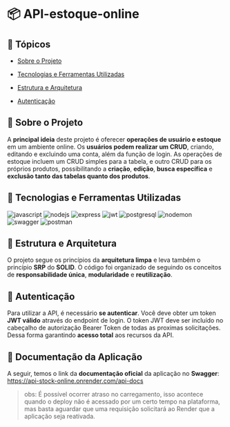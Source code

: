 # 📦 API-estoque-online

## 📢 Tópicos

- [Sobre o Projeto](#sobre-o-projeto)
  
- [Tecnologias e Ferramentas Utilizadas](#tecnologias-e-ferramentas-utilizadas)

- [Estrutura e Arquitetura](#estrutura-e-arquitetura)
  
- [Autenticação](#autenticacao)
  
## 📌 Sobre o Projeto
A **principal ideia** deste projeto é oferecer **operações de usuário e estoque** em um ambiente online. Os **usuários podem realizar um CRUD**, criando, editando e excluindo uma conta, além da função de login. As operações de estoque incluem um CRUD simples para a tabela, e outro CRUD para os próprios produtos, possibilitando a **criação**, **edição**, **busca específica** e **exclusão tanto das tabelas quanto dos produtos**.

## 🧰 Tecnologias e Ferramentas Utilizadas

<div>
 <img title='JavaScript' alt='javascript' src='https://img.shields.io/badge/JavaScript-323330?style=for-the-badge&logo=javascript&logoColor=F7DF1E' />
 <img title='Node JS' alt='nodejs' src='https://img.shields.io/badge/Node%20js-339933?style=for-the-badge&logo=nodedotjs&logoColor=white' />
 <img title='Express' alt='express' src='https://img.shields.io/badge/Express%20js-000000?style=for-the-badge&logo=express&logoColor=white' />
 <img title='JsonWebToken' alt='jwt' src='https://img.shields.io/badge/JWT-000000?style=for-the-badge&logo=JSON%20web%20tokens&logoColor=white' />
 <img title='PostgreSQL' alt='postgresql' src='https://img.shields.io/badge/PostgreSQL-316192?style=for-the-badge&logo=postgresql&logoColor=white' />
 <img title='Nodemon' alt='nodemon' src='https://img.shields.io/badge/NODEMON-%23323330.svg?style=for-the-badge&logo=nodemon&logoColor=%BBDEAD' />
 <img title='Swagger' alt='swagger' src='https://img.shields.io/badge/Swagger-85EA2D?style=for-the-badge&logo=Swagger&logoColor=white' />
 <img title='Postman' alt='postman' src='https://img.shields.io/badge/Postman-FF6C37?style=for-the-badge&logo=postman&logoColor=white' />
</div>

## 🧱 Estrutura e Arquitetura
O projeto segue os princípios da **arquitetura limpa** e leva também o princípio **SRP** do **SOLID**. O código foi organizado de seguindo os conceitos de **responsabilidade única**, **modularidade** e **reutilização**.

## 🔏 Autenticação
Para utilizar a API, é necessário **se autenticar**. Você deve obter um token **JWT válido** através do endpoint de login. O token JWT deve ser incluído no cabeçalho de autorização Bearer Token de todas as proximas solicitações. Dessa forma garantindo **acesso total** aos recursos da API.

## 📃 Documentação da Aplicação
A seguir, temos o link da **documentação oficial** da aplicação no **Swagger**: <br>
https://api-stock-online.onrender.com/api-docs
> obs: É possível ocorrer atraso no carregamento, isso acontece quando o deploy não é acessado por um certo tempo na plataforma, mas basta aguardar que uma requisição solicitará ao Render que a aplicação seja reativada.
